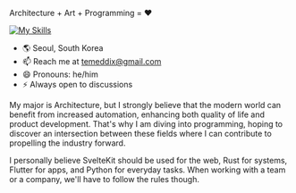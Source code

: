 Architecture + Art + Programming = ❤️

[![My Skills](https://skillicons.dev/icons?i=git,github,vscode,js,ts,html,css,nodejs,svelte,vite,azure,python,cs,flutter,rust,ps,ai,blender,sketchup,threejs)](https://skillicons.dev)

- 🌎 Seoul, South Korea
- 📫 Reach me at temeddix@gmail.com
- 😄 Pronouns: he/him
- ⚡ Always open to discussions

My major is Architecture, but I strongly believe that the modern world can benefit from increased automation, enhancing both quality of life and product development. That's why I am diving into programming, hoping to discover an intersection between these fields where I can contribute to propelling the industry forward.

I personally believe SvelteKit should be used for the web, Rust for systems, Flutter for apps, and Python for everyday tasks. When working with a team or a company, we'll have to follow the rules though.
